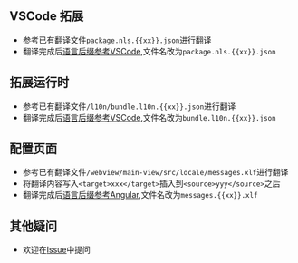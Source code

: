 ## VSCode 拓展
- 参考已有翻译文件`package.nls.{{xx}}.json`进行翻译
- 翻译完成后[语言后缀参考VSCode](https://github.com/microsoft/vscode-loc),文件名改为`package.nls.{{xx}}.json`

## 拓展运行时
- 参考已有翻译文件`/l10n/bundle.l10n.{{xx}}.json`进行翻译
- 翻译完成后[语言后缀参考VSCode](https://github.com/microsoft/vscode-loc),文件名改为`bundle.l10n.{{xx}}.json`


## 配置页面
- 参考已有翻译文件`/webview/main-view/src/locale/messages.xlf`进行翻译
- 将翻译内容写入`<target>xxx</target>`插入到`<source>yyy</source>`之后
- 翻译完成后[语言后缀参考Angular](https://github.com/angular/angular/blob/d315e2c4fa178dfbd41bc25259605bb999fa302e/packages/common/locales/generate-locales-tool/closure-locale-file.ts#L28C21-L28C21),文件名改为`messages.{{xx}}.xlf`


## 其他疑问
- 欢迎在[Issue](https://github.com/wszgrcy/code-recycle/issues)中提问